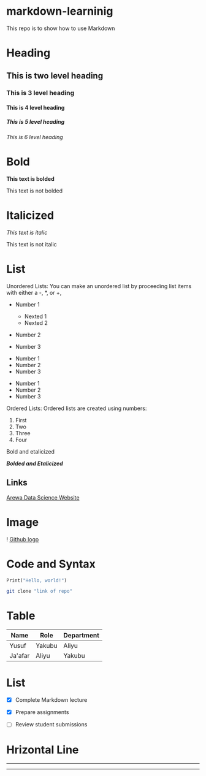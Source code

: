# markdown-learninig
This repo is to show how to use Markdown


# Heading

## This is two level heading

### This is 3 level heading

#### This is 4 level heading

##### This is 5 level heading

###### This is 6 level heading
 

# Bold

**This text is bolded**

This text is not bolded


# Italicized

_This text is italic_

This text is not italic

# List

Unordered Lists: You can make an unordered list by proceeding list items with either a -, *, or +,

- Number 1
  - Nexted 1
  - Nexted 2
  
- Number 2
- Number 3

* Number 1
* Number 2
* Number 3

+ Number 1
+ Number 2
+ Number 3

Ordered Lists: Ordered lists are created using numbers:


1. First
2. Two
3. Three
4. Four

Bold and etalicized

_**Bolded and Etalicized**_


## Links

[Arewa Data Science Website](https://github.com/arewadataScience/python-programming-fellowship)

# Image
! [Github logo]()


# Code and Syntax


```python
Print("Hello, world!")
```


```bash
git clone "link of repo"
```


# Table

| Name     | Role    | Department   |
|----------|---------|--------------|
| Yusuf    | Yakubu  | Aliyu        |
| Ja'afar  | Aliyu   | Yakubu       |


# List

- [x] Complete Markdown lecture
- [x] Prepare assignments
- [ ] Review student submissions


# Hrizontal Line

---

***
      
